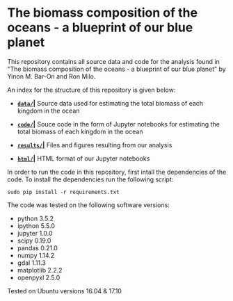 # The biomass composition of the oceans - a blueprint of our blue planet

This repository contains all source data and code for the analysis found in "The biomass composition of the oceans - a blueprint of our blue planet" by Yinon M. Bar-On and Ron Milo.

An index for the structure of this repository is given below:

* **[`data/`](./data)|** Source data used for estimating the total biomass of each kingdom in the ocean

* **[`code/`](./code)|** Souce code in the form of Jupyter notebooks for estimating the total biomass of each kingdom in the ocean

* **[`results/`](./results)|** Files and figures resulting from our analysis

* **[`html/`](./html)|** HTML format of our Jupyter notebooks

In order to run the code in this repository, first intall the dependencies of the code. To install the dependencies run the following script:

```sudo pip install -r requirements.txt```

The code was tested on the following software versions:
* python 3.5.2
* ipython 5.5.0
* jupyter 1.0.0
* scipy 0.19.0
* pandas 0.21.0
* numpy 1.14.2
* gdal 1.11.3
* matplotlib 2.2.2
* openpyxl 2.5.0

Tested on Ubuntu versions 16.04 & 17.10

